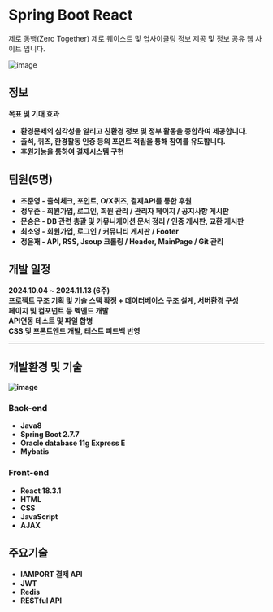 # Spring Boot React 
제로 동행(Zero Together)
제로 웨이스트 및 업사이클링 정보 제공 및 정보 공유 웹 사이트 입니다.

![image](https://github.com/user-attachments/assets/76b20d2a-d1be-4251-88ba-10f6805fe3eb)

## 정보
<b>목표 및 기대 효과<b/>
* 환경문제의 심각성을 알리고 친환경 정보 및 정부 활동을 종합하여 제공합니다.
* 출석, 퀴즈, 환경활동 인증 등의 포인트 적립을 통해 참여를 유도합니다.
* 후원기능을 통하여 결제시스템 구현
## 팀원(5명) 
* 조준영 - 출석체크, 포인트, O/X퀴즈, 결제API를 통한 후원
* 정우준 - 회원가입, 로그인, 회원 관리 / 관리자 페이지 / 공지사항 게시판
* 문승은 - DB 관련 총괄 및 커뮤니케이션 문서 정리 / 인증 게시판, 교환 게시판
* 최소영 - 회원가입, 로그인 / 커뮤니티 게시판 / Footer
* 정윤재 - API, RSS, Jsoup 크롤링 / Header, MainPage / Git 관리
## 개발 일정
2024.10.04 ~ 2024.11.13 (6주)  
프로젝트 구조 기획 및 기술 스택 확정 + 데이터베이스 구조 설계, 서버환경 구성  
페이지 및 컴포넌트 등 벡엔드 개발  
API연동 테스트 및 파일 합병  
CSS 및 프론트엔드 개발, 테스트 피드백 반영  
<hr/>

## 개발환경 및 기술

![image](https://github.com/user-attachments/assets/393042c9-c1ba-458c-9367-128acec1318a)

### Back-end
* Java8
* Spring Boot 2.7.7
* Oracle database 11g Express E
* Mybatis

### Front-end
* React 18.3.1
* HTML
* CSS
* JavaScript
* AJAX

## 주요기술
* IAMPORT 결제 API
* JWT
* Redis
* RESTful API
